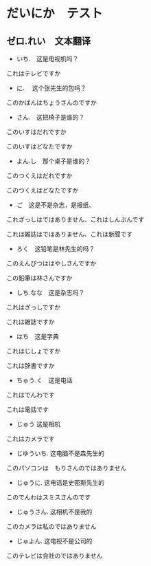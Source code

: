 # だいにか　テスト

## ゼロ.れい　文本翻译

- いち.　这是电视机吗？

これはテレビですか

- に.　 这个张先生的包吗？

このかばんはちょうさんのですか

- さん.　这把椅子是谁的？

このいすはだれですか

このいすはどなたですか

- よん.し　那个桌子是谁的？

このつくえはだれですか

このつくえはどなたですか

- ご　这是不是杂志，是报纸、

これざっしはではありません、これはしんぶんです

これは雑誌はではありません、これは新聞です

- ろく　这铅笔是林先生的吗？

このえんぴつははやしさんですか

この鉛筆は林さんですか

- しち.なな　这是杂志吗？

これはざっしですか

これは雑誌ですか

- はち　这是字典

これはじしょですか

これは辞書ですか

- ちゅう.く　这是电话

これはでんわです

これは電話です

- じゅう 这是相机

これはカメラです

- じゆういち. 这电脑不是森先生的

このパソコンは　もりさんのではありません

- じゅうに. 这电话是史密斯先生的

このでんわはスミスさんのです

- じゅうさん. 这相机不是我的

このカメラは私のではありません

- じゅよん. 这电视不是公司的

このテレビは会社のではありません

